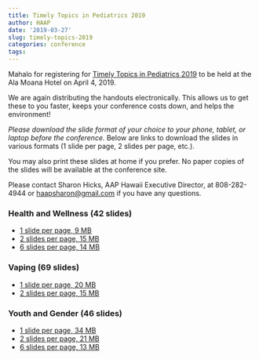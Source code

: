 ```yaml
---
title: Timely Topics in Pediatrics 2019
author: HAAP
date: '2019-03-27'
slug: timely-topics-2019
categories: conference
tags: 
---
```


Mahalo for registering for [Timely Topics in Pediatrics 2019](https://aaphawaii.org/events/) to be held at the Ala Moana Hotel on April 4, 2019.

We are again distributing the handouts electronically. This allows us to get these to you faster, keeps your conference costs down, and helps the environment!

<em>Please download the slide format of your choice to your phone, tablet, or laptop before the conference.</em> Below are links to download the slides in various formats (1 slide per page, 2 slides per page, etc.).

You may also print these slides at home if you prefer. No paper copies of the slides will be available at the conference site.

Please contact Sharon Hicks, AAP Hawaii Executive Director, at 808-282-4944 or [haapsharon@gmail.com](mailto:haapsharon@gmail.com) if you have any questions.

### Health and Wellness (42 slides)
* [1 slide per page, 9 MB](/pdfs/selfcare1.pdf)
* [2 slides per page, 15 MB](/pdfs/selfcare2.pdf)
* [6 slides per page, 14 MB](/pdfs/selfcare6.pdf)

### Vaping (69 slides)
* [1 slide per page, 20 MB](/pdfs/vaping1.pdf)
* [2 slides per page, 15 MB](/pdfs/vaping2.pdf)

### Youth and Gender (46 slides)
* [1 slide per page, 34 MB](/pdfs/youth_and_gender_1.pdf)
* [2 slides per page, 21 MB](/pdfs/youth_and_gender_2.pdf)
* [6 slides per page, 13 MB](/pdfs/youth_and_gender_6.pdf)